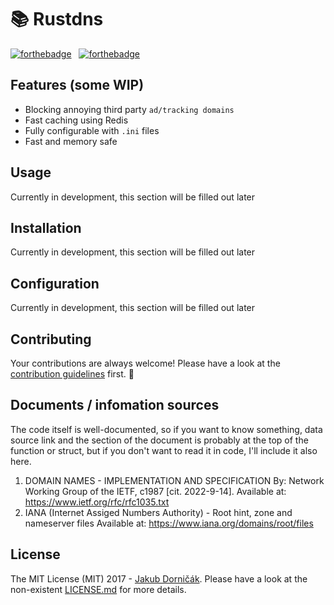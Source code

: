 # 📚 Rustdns

[![forthebadge](https://forthebadge.com/images/badges/made-with-rust.svg)](http://forthebadge.com)
&nbsp;
[![forthebadge](https://forthebadge.com/images/badges/contains-tasty-spaghetti-code.svg)](http://forthebadge.com)

## Features (some WIP)
- Blocking annoying third party `ad/tracking domains`
- Fast caching using Redis
- Fully configurable with `.ini` files
- Fast and memory safe

## Usage

Currently in development, this section will be filled out later

## Installation

Currently in development, this section will be filled out later

## Configuration 

Currently in development, this section will be filled out later

## Contributing

Your contributions are always welcome! Please have a look at the [contribution guidelines](CONTRIBUTING.md) first. 🎉

## Documents / infomation sources
The code itself is well-documented, so if you want to know something, data source link and the section of the document is probably at the top of the function or struct, but if you don't want to read it in code, I'll include it also here.

1. DOMAIN NAMES - IMPLEMENTATION AND SPECIFICATION By: Network Working Group of the IETF, c1987 [cit. 2022-9-14]. Available at: https://www.ietf.org/rfc/rfc1035.txt
2. IANA (Internet Assiged Numbers Authority) - Root hint, zone and nameserver files Available at: https://www.iana.org/domains/root/files
## License

The MIT License (MIT) 2017 - [Jakub Dorničák](https://github.com/atsukoro1/). Please have a look at the non-existent [LICENSE.md](LICENSE.md) for more details.
